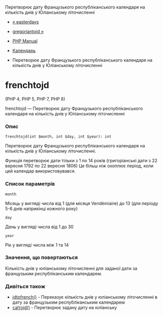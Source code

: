Перетворює дату Французького республіканського календаря на кількість днів у Юліанському літочисленні

-   [« easterdays](function.easter-days.html)
    
-   [gregoriantojd »](function.gregoriantojd.html)
    
-   [PHP Manual](index.html)
    
-   [Календарь](ref.calendar.html)
    
-   Перетворює дату Французького республіканського календаря на кількість днів у Юліанському літочисленні
    

# frenchtojd

(PHP 4, PHP 5, PHP 7, PHP 8)

frenchtojd — Перетворює дату Французького республіканського календаря на кількість днів у Юліанському літочисленні

### Опис

```methodsynopsis
frenchtojd(int $month, int $day, int $year): int
```

Перетворює дату Французького республіканського календаря на кількість днів у Юліанському літочисленні.

Функція перетворює дати тільки з 1 по 14 років (григоріанські дати з 22 вересня 1792 по 22 вересня 1806) Це більш ніж охоплює період, коли цей календар використовувався.

### Список параметрів

`month`

Місяць у вигляді числа від 1 (для місяця Vendémiaire) до 13 (для періоду 5-6 днів наприкінці кожного року)

`day`

День у вигляді числа від 1 до 30

`year`

Рік у вигляді числа між 1 та 14

### Значення, що повертаються

Кількість днів у юліанському літочисленні для заданої дати за французьким республіканським календарем.

### Дивіться також

-   [jdtofrench()](function.jdtofrench.html) - Переказує кількість днів у юліанському літочисленні в дату за французьким республіканським календарем
-   [calтоjd()](function.cal-to-jd.html) - Перетворює задану дату на юліанську